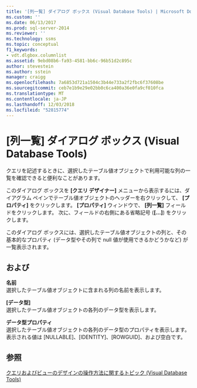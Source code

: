 ```yaml
---
title: '[列一覧] ダイアログ ボックス (Visual Database Tools) | Microsoft Docs'
ms.custom: ''
ms.date: 06/13/2017
ms.prod: sql-server-2014
ms.reviewer: ''
ms.technology: ssms
ms.topic: conceptual
f1_keywords:
- vdt.dlgbox.columnlist
ms.assetid: 9ebd08b6-fa93-4581-bb6c-96b51d2c895c
author: stevestein
ms.author: sstein
manager: craigg
ms.openlocfilehash: 7a6853d721a1504c3b44e733a2f2fbc6f37608be
ms.sourcegitcommit: ceb7e1b9e29e02bb0c6ca400a36e0fa9cf010fca
ms.translationtype: MT
ms.contentlocale: ja-JP
ms.lasthandoff: 12/03/2018
ms.locfileid: "52815774"
---
```

# <a name="column-list-dialog-box-visual-database-tools"></a>[列一覧] ダイアログ ボックス (Visual Database Tools)
  クエリを記述するときに、選択したテーブル値オブジェクトで利用可能な列の一覧を確認できると便利なことがあります。  
  
 このダイアログ ボックスを **[クエリ デザイナー]** メニューから表示するには、ダイアグラム ペインでテーブル値オブジェクトのヘッダーを右クリックして、 **[プロパティ]** をクリックします。 **[プロパティ]** ウィンドウで、 **[列一覧]** フィールドをクリックします。 次に、フィールドの右側にある省略記号 (**[...]**) をクリックします。  
  
 このダイアログ ボックスには、選択したテーブル値オブジェクトの列と、その基本的なプロパティ (データ型やその列で null 値が使用できるかどうかなど) が一覧表示されます。  
  
## <a name="options"></a>および  
 **名前**  
 選択したテーブル値オブジェクトに含まれる列の名前を表示します。  
  
 **[データ型]**  
 選択したテーブル値オブジェクトの各列のデータ型を表示します。  
  
 **データ型プロパティ**  
 選択したテーブル値オブジェクトの各列のデータ型のプロパティを表示します。 表示される値は [NULLABLE]、[IDENTITY]、[ROWGUID]、および空白です。  
  
## <a name="see-also"></a>参照  
 [クエリおよびビューのデザインの操作方法に関するトピック (Visual Database Tools)](visual-database-tools.md)  
  
  
